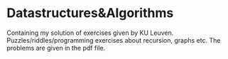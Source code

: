 # Datastructures&Algorithms
 Containing my solution of exercises given by KU Leuven. Puzzles/riddles/programming exercises about recursion, graphs etc. The problems are given in the pdf file.
